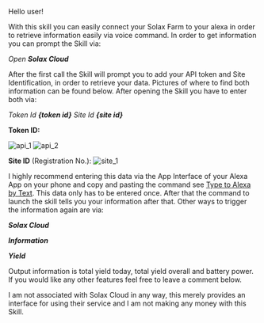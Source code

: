 Hello user!

With this skill you can easily connect your Solax Farm to your alexa in order to retrieve information easily via voice command. 
In order to get information you can prompt the Skill via:

_Open **Solax Cloud**_

After the first call the Skill will prompt you to add your API token and Site Identification, in order to retrieve your data. Pictures of where to find both information
can be found below. After opening the Skill you have to enter both via:

_Token Id **{token id}** Site Id **{site id}**_

**Token ID:**

![api_1](https://user-images.githubusercontent.com/36301328/170549427-c9551032-3f20-4061-9649-949869269c7b.png)
![api_2](https://user-images.githubusercontent.com/36301328/170549449-d3266a0d-592d-4479-aeae-592075fc3727.png)

**Site ID** (Registration No.):
![site_1](https://user-images.githubusercontent.com/36301328/170549508-55107674-4434-4e18-b7eb-ad8e64ffca4b.png)

I highly recommend entering this data via the App Interface of your Alexa App on your phone and copy and pasting the command see [Type to Alexa by Text](https://www.amazon.com/gp/help/customer/display.html?nodeId=GBUJQF9ZX3TV7MK6). This data only has to be entered once. After that the command to launch the skill tells you your information after that.
Other ways to trigger the information again are via:

_**Solax Cloud**_

_**Information**_

_**Yield**_

Output information is total yield today, total yield overall and battery power. If you would like any other features feel free to leave a comment below.

I am not associated with Solax Cloud in any way, this merely provides an interface for using their service and I am not making any money with this Skill.

